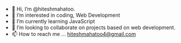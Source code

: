 - 👋 Hi, I’m @hiteshmahatoo.  
- 👀 I’m interested in coding, Web Development
- 🌱 I’m currently learning JavaScript
- 💞️ I’m looking to collaborate on projects based on web development.
- 📫 How to reach me ... hiteshmahatoo4@gmail.com

<!---
hiteshmahatoo/hiteshmahatoo is a ✨ special ✨ repository because its `README.md` (this file) appears on your GitHub profile.
You can click the Preview link to take a look at your changes.
--->
